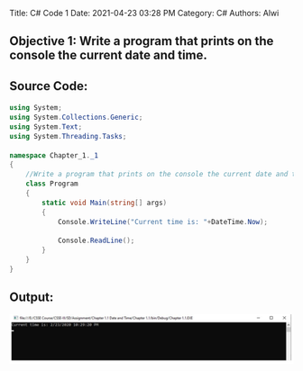 Title: C# Code 1
Date: 2021-04-23 03:28 PM
Category: C#
Authors: Alwi

## Objective 1: Write a program that prints on the console the current date and time.

## Source Code:
```C#
using System;
using System.Collections.Generic;
using System.Text;
using System.Threading.Tasks;

namespace Chapter_1._1
{
    //Write a program that prints on the console the current date and time.
    class Program
    {
        static void Main(string[] args)
        {
            Console.WriteLine("Current time is: "+DateTime.Now);

            Console.ReadLine();
        }
    }
}
```

## Output:
![C#](images/C-1.JPG "C#-1 output")